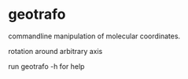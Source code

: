 # geotrafo

commandline manipulation of molecular coordinates.

rotation around arbitrary axis

run geotrafo -h for help
